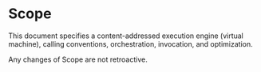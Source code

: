 # Scope

This document specifies a content-addressed execution engine (virtual machine), calling conventions, orchestration, invocation, and optimization.

Any changes of Scope are not retroactive. 
